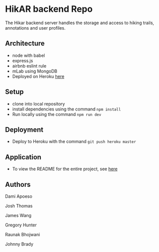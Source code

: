 # HikAR backend Repo

The Hikar backend server handles the storage and access to hiking trails, annotations and user profiles.


## Architecture

* node with babel
* express.js
* airbnb eslint rule
* mLab using MongoDB
* Deployed on Heroku [here](http://hikar.herokuapp.com/)

## Setup

* clone into local repository
* install dependencies using the command `npm install`
* Run locally using the command `npm run dev`

## Deployment

* Deploy to Heroku with the command `git push heroku master`

## Application

* To view the README for the entire project, see [here](https://github.com/dartmouth-cs98/18w-hikar-frontend.git)

## Authors

Dami Apoeso

Josh Thomas

James Wang

Gregory Hunter

Raunak Bhojwani

Johnny Brady  
